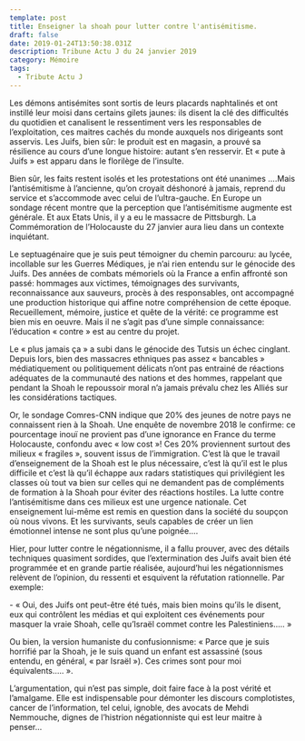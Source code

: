 ```yaml
---
template: post
title: Enseigner la shoah pour lutter contre l'antisémitisme.
draft: false
date: 2019-01-24T13:50:38.031Z
description: Tribune Actu J du 24 janvier 2019
category: Mémoire
tags:
  - Tribute Actu J
---
```

Les démons  antisémites sont sortis de leurs placards naphtalinés et ont instillé leur moisi dans certains gilets jaunes: ils disent la clé des difficultés du quotidien et canalisent le ressentiment vers les responsables de l’exploitation, ces maitres cachés du monde auxquels nos dirigeants sont asservis. Les Juifs, bien sûr: le produit est en magasin, a prouvé sa résilience au cours d’une longue histoire: autant s’en resservir. Et « pute à Juifs » est apparu dans le florilège de l’insulte. 

Bien sûr, les faits restent isolés et les protestations ont été unanimes ….Mais l’antisémitisme à l’ancienne, qu’on croyait déshonoré à jamais, reprend du service et s’accommode avec celui de l’ultra-gauche. En Europe un sondage récent montre que la perception que l’antisémitisme augmente est générale. Et aux Etats Unis, il y a eu le massacre de Pittsburgh. La Commémoration de l’Holocauste du 27 janvier aura lieu dans un contexte inquiétant.

Le septuagénaire que je suis peut témoigner du chemin parcouru: au lycée, incollable sur les Guerres Médiques, je n’ai rien entendu sur le génocide des Juifs. Des années de combats mémoriels où  la France a enfin affronté son passé: hommages aux victimes, témoignages des survivants, reconnaissance aux sauveurs, procès à des responsables, ont accompagné une production historique qui affine notre compréhension de cette époque. Recueillement, mémoire, justice et quête de la vérité: ce programme est bien mis en oeuvre. Mais il ne s’agit pas d’une simple connaissance: l’éducation « contre » est au centre du projet. 

Le  « plus jamais ça » a subi dans le génocide des Tutsis un échec cinglant. Depuis lors, bien des massacres ethniques pas assez « bancables » médiatiquement ou politiquement délicats n’ont pas entrainé de réactions adéquates de la communauté des nations et des hommes, rappelant que pendant la Shoah le repoussoir moral n’a jamais prévalu chez les Alliés sur les considérations tactiques.

Or, le sondage Comres-CNN indique que 20% des jeunes de notre pays ne connaissent rien à la Shoah. Une enquête de novembre 2018 le confirme: ce pourcentage inouï ne provient pas d’une ignorance en France du terme Holocauste, confondu avec « low cost »! Ces 20% proviennent surtout des milieux « fragiles », souvent issus de l’immigration. C’est là que le travail d’enseignement de la Shoah est le plus nécessaire, c’est là qu’il est le plus difficile et c’est là qu’il échappe aux radars statistiques qui privilégient les classes où tout va bien sur celles qui ne demandent pas de compléments de formation à la Shoah pour éviter des réactions hostiles. La lutte contre l’antisémitisme dans ces milieux est une urgence nationale. Cet enseignement lui-même est remis en question dans la société du soupçon où nous vivons.  Et les survivants, seuls capables de créer un lien émotionnel intense ne sont plus qu’une poignée….

Hier, pour lutter contre le négationnisme, il a fallu prouver,  avec des détails techniques quasiment sordides, que l’extermination des Juifs avait bien été programmée et en grande partie réalisée, aujourd’hui les négationnismes relèvent de l’opinion, du ressenti et esquivent la réfutation rationnelle. Par exemple:

\- « Oui, des Juifs ont peut-être été tués, mais bien moins qu’ils le disent, eux qui contrôlent les médias et qui exploitent ces événements pour masquer la vraie Shoah, celle qu’Israël commet contre les Palestiniens….. »

Ou bien, la version humaniste du confusionnisme: « Parce que je suis horrifié par la Shoah, je le suis quand un enfant est assassiné (sous entendu, en général, « par Israël »). Ces crimes sont pour moi équivalents….. ».

L’argumentation, qui n’est pas simple, doit faire face à la post vérité et  l’amalgame. Elle est indispensable pour démonter les discours complotistes, cancer de l’information, tel celui, ignoble, des avocats de Mehdi Nemmouche, dignes de l’histrion négationniste qui est leur maitre à penser…
